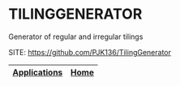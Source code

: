 # TILINGGENERATOR
 
 Generator of regular and irregular tilings
 
 SITE: https://github.com/PJK136/TilingGenerator

 | [Applications](https://portable-linux-apps.github.io/apps.html) | [Home](https://portable-linux-apps.github.io)
 | --- | --- |
